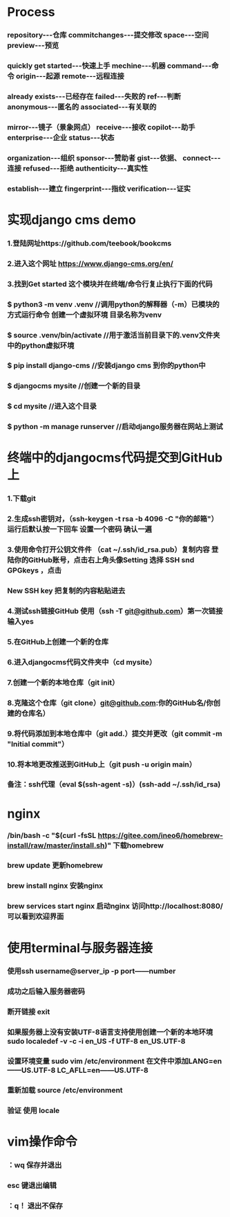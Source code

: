 # Process
### repository---仓库                commitchanges---提交修改           space---空间          preview---预览    
### quickly get started---快速上手    mechine---机器     command---命令      origin---起源   remote---远程连接   
### already exists---已经存在      failed---失败的     ref---判断   anonymous---匿名的    associated---有关联的   
### mirror---镜子（景象网点）   receive---接收   copilot---助手    enterprise---企业     status---状态
### organization---组织     sponsor---赞助者    gist---依据、  connect---连接    refused---拒绝 authenticity---真实性
### establish---建立 fingerprint---指纹  verification---证实  



# 实现django cms demo
### 1.登陆网址https://github.com/teebook/bookcms
### 2.进入这个网址 https://www.django-cms.org/en/
### 3.找到Get started 这个模块并在终端/命令行复止执行下面的代码
### $ python3 -m venv .venv         //调用python的解释器（-m）已模块的方式运行命令 创建一个虚拟环境 目录名称为venv
### $ source .venv/bin/activate     //用于激活当前目录下的.venv文件夹中的python虚拟环境
### $ pip install django-cms        //安装django cms 到你的python中
### $ djangocms mysite              //创建一个新的目录
### $ cd mysite                     //进入这个目录  
### $ python -m manage runserver    //启动django服务器在网站上测试


# 终端中的djangocms代码提交到GitHub上
### 1.下载git
### 2.生成ssh密钥对，（ssh-keygen -t rsa -b 4096 -C "你的邮箱"）运行后默认按一下回车 设置一个密码 确认一遍
### 3.使用命令打开公钥文件件 （cat ~/.ssh/id_rsa.pub）复制内容 登陆你的GitHub账号，点击右上角头像Setting 选择 SSH snd GPGkeys ，点击
###    New SSH key 把复制的内容粘贴进去
### 4.测试ssh链接GitHub 使用（ssh -T git@github.com）第一次链接 输入yes
### 5.在GitHub上创建一个新的仓库
### 6.进入djangocms代码文件夹中（cd mysite）
### 7.创建一个新的本地仓库（git init）
### 8.克隆这个仓库（git clone）git@github.com:你的GitHub名/你创建的仓库名）
### 9.将代码添加到本地仓库中（git add.）提交并更改（git commit -m "Initial commit"）
### 10.将本地更改推送到GitHub上（git push -u origin main） 
### 备注：ssh代理（eval $(ssh-agent -s)）(ssh-add ~/.ssh/id_rsa) 

# nginx
### /bin/bash -c "$(curl -fsSL https://gitee.com/ineo6/homebrew-install/raw/master/install.sh)" 下载homebrew
### brew update 更新homebrew
### brew install nginx 安装nginx
### brew services start nginx 启动nginx 访问http://localhost:8080/ 可以看到欢迎界面

# 使用terminal与服务器连接
### 使用ssh username@server_ip -p port——number
### 成功之后输入服务器密码
### 断开链接 exit
### 如果服务器上没有安装UTF-8语言支持使用创建一个新的本地环境 sudo localedef -v -c -i en_US -f UTF-8 en_US.UTF-8
### 设置环境变量 sudo vim /etc/environment   在文件中添加LANG=en——US.UTF-8     LC_AFLL=en——US.UTF-8
### 重新加载 source /etc/environment
### 验证 使用 locale

# vim操作命令
### ：wq  保存并退出
###  esc 键退出编辑
###  ：q！ 退出不保存



